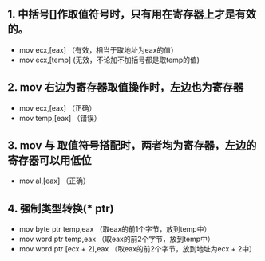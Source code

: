 ## 1. 中括号\[]作取值符号时，只有用在寄存器上才是有效的。   
* mov ecx,\[eax] （有效，相当于取地址为eax的值）
* mov ecx,\[temp] (无效，不论加不加括号都是取temp的值)   

## 2. mov 右边为寄存器取值操作时，左边也为寄存器
* mov ecx,\[eax] （正确）   
* mov temp,\[eax] （错误）   

## 3. mov 与 取值符号搭配时，两者均为寄存器，左边的寄存器可以用低位
* mov al,\[eax] （正确）  

## 4. 强制类型转换(* ptr)   
* mov byte ptr temp,eax （取eax的前1个字节，放到temp中）   
* mov word ptr temp,eax （取eax的前2个字节，放到temp中）
* mov word ptr \[ecx + 2],eax （取eax的前2个字节，放到地址为ecx + 2中）